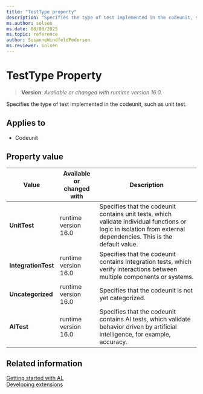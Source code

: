 ```yaml
---
title: "TestType property"
description: "Specifies the type of test implemented in the codeunit, such as unit test."
ms.author: solsen
ms.date: 08/08/2025
ms.topic: reference
author: SusanneWindfeldPedersen
ms.reviewer: solsen
---
```

[//]: # (START>DO_NOT_EDIT)
[//]: # (IMPORTANT:Do not edit any of the content between here and the END>DO_NOT_EDIT.)
[//]: # (Any modifications should be made in the .xml files in the ModernDev repo.)
# TestType Property
> **Version**: _Available or changed with runtime version 16.0._

Specifies the type of test implemented in the codeunit, such as unit test.

## Applies to
-   Codeunit

## Property value

|Value|Available or changed with|Description|
|-----------|-----------|---------------------------------------|
|**UnitTest**|runtime version 16.0|Specifies that the codeunit contains unit tests, which validate individual functions or logic in isolation from external dependencies. This is the default value.|
|**IntegrationTest**|runtime version 16.0|Specifies that the codeunit contains integration tests, which verify interactions between multiple components or systems.|
|**Uncategorized**|runtime version 16.0|Specifies that the codeunit is not yet categorized.|
|**AITest**|runtime version 16.0|Specifies that the codeunit contains AI tests, which validate behavior driven by artificial intelligence, for example, accuracy.|

[//]: # (IMPORTANT: END>DO_NOT_EDIT)
## Related information  
[Getting started with AL](../devenv-get-started.md)  
[Developing extensions](../devenv-dev-overview.md)  